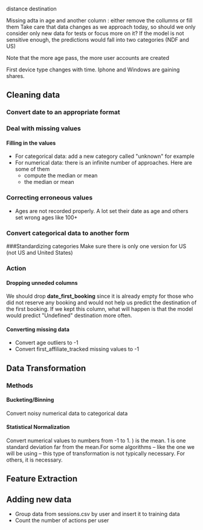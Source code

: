 distance destination


Missing adta in age and another column : either remove the collumns or fill them
Take care that data changes as we approach today, so should we only consider only new data for tests or focus more on it?
If the model is not sensitive enough, the predictions would fall into two categories (NDF and US)

Note that the more age pass, the more user accounts are created

First device type changes with time. Iphone and Windows are gaining shares.


## Cleaning data
### Convert date to an appropriate format
### Deal with missing values
#### Filling in the values  
* For categorical data: add a new category called "unknown" for example
* For numerical data: there is an infinite number of approaches. Here are some of them
    * compute the median or mean
    * the median or mean 
### Correcting erroneous values
* Ages are not recorded properly. A lot set their date as age and others set wrong ages like 100+

### Convert categorical data to another form
###Standardizing categories
Make sure there is only one version for US (not US and United States)

### Action

#### Dropping unneded columns
We should drop **date_first_booking** since it is already empty for those who did not reserve any booking and would not help us predict the destination of the first booking. If we kept this column, what will happen is that the model would predict "Undefined" destination more often.

#### Converting missing data
* Convert age outliers to -1
* Convert first_affiliate_tracked missing values to -1

## Data Transformation
### Methods
#### Bucketing/Binning
Convert noisy numerical data to categorical data
#### Statistical Normalization
Convert numerical values to numbers from -1 to 1. ) is the mean. 1 is one standard deviation far from the mean.For some algorithms – like the one we will be using – this type of transformation is not typically necessary. For others, it is necessary.
## Feature Extraction


## Adding new data
* Group data from sessions.csv by user and insert it to training data
* Count the number of actions per user  
